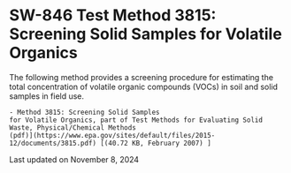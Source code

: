 
# SW-846 Test Method 3815: Screening Solid Samples for Volatile Organics  


The following method provides a screening procedure for estimating the
total concentration of volatile organic compounds (VOCs) in soil and
solid samples in field use.

    - Method 3815: Screening Solid Samples
    for Volatile Organics, part of Test Methods for Evaluating Solid
    Waste, Physical/Chemical Methods
    (pdf)](https://www.epa.gov/sites/default/files/2015-12/documents/3815.pdf) [(40.72 KB, February 2007) ] 

Last updated on November 8, 2024

